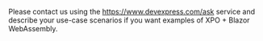 Please contact us using the https://www.devexpress.com/ask service and describe your use-case scenarios if you want examples of XPO + Blazor WebAssembly.
